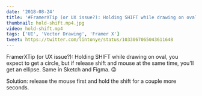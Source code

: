 ```yaml
---
date: '2018-08-24'
title: '#FramerXTip (or UX issue?): Holding SHIFT while drawing on oval'
thumbnail: hold-shift.mp4.jpg
video: hold-shift.mp4
tags: ['UI', 'Vector Drawing', 'Framer X']
tweet: https://twitter.com/lintonye/status/1033067065043611648
---
```


FramerXTip (or UX issue?): Holding SHIFT while drawing on oval, you expect to get a circle, but if release shift and mouse at the same time, you'll get an ellipse. Same in Sketch and Figma. 😐

Solution: release the mouse first and hold the shift for a couple more seconds.
